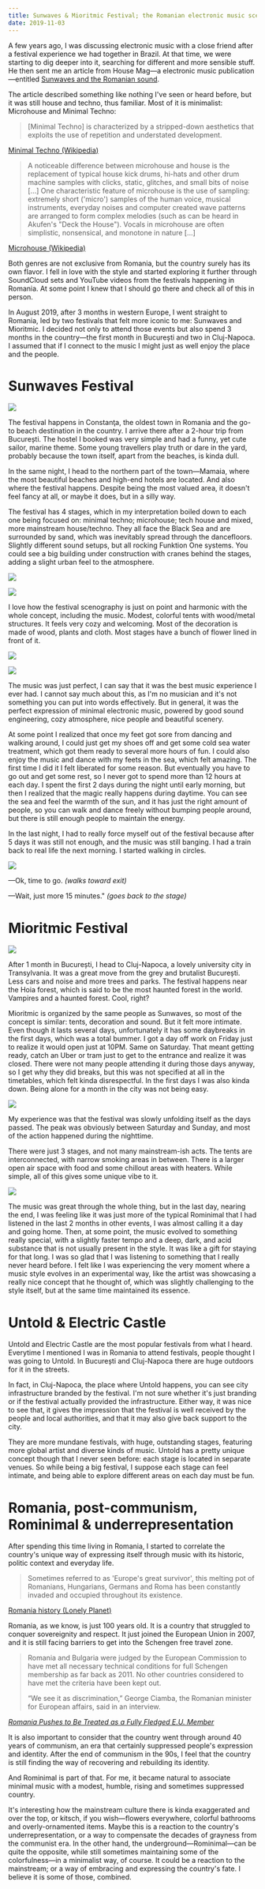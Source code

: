 ```yaml
---
title: Sunwaves & Mioritmic Festival; the Romanian electronic music scene and post-communism
date: 2019-11-03
---
```


A few years ago, I was discussing electronic music with a close friend after a festival experience we had together in Brazil. At that time, we were starting to dig deeper into it, searching for different and more sensible stuff. He then sent me an article from House Mag—a electronic music publication—entitled [Sunwaves and the Romanian sound](http://www.housemag.com.br/www/noticia/3936-review-sunwaves-e-o-som-da-romenia.html).

The article described something like nothing I've seen or heard before, but it was still house and techno, thus familiar. Most of it is minimalist: Microhouse and Minimal Techno:

> [Minimal Techno] is characterized by a stripped-down aesthetics that exploits the use of repetition and understated development.

[Minimal Techno (Wikipedia)](https://en.wikipedia.org/wiki/Minimal_techno)

> A noticeable difference between microhouse and house is the replacement of typical house kick drums, hi-hats and other drum machine samples with clicks, static, glitches, and small bits of noise [...] One characteristic feature of microhouse is the use of sampling: extremely short ('micro') samples of the human voice, musical instruments, everyday noises and computer created wave patterns are arranged to form complex melodies (such as can be heard in Akufen's "Deck the House"). Vocals in microhouse are often simplistic, nonsensical, and monotone in nature [...]

[Microhouse (Wikipedia)](https://en.wikipedia.org/wiki/Microhouse)

Both genres are not exclusive from Romania, but the country surely has its own flavor. I fell in love with the style and started exploring it further through SoundCloud sets and YouTube videos from the festivals happening in Romania. At some point I knew that I should go there and check all of this in person.

In August 2019, after 3 months in western Europe, I went straight to Romania, led by two festivals that felt more iconic to me: Sunwaves and Mioritmic. I decided not only to attend those events but also spend 3 months in the country—the first month in București and two in Cluj-Napoca. I assumed that if I connect to the music I might just as well enjoy the place and the people.

# Sunwaves Festival

![](./images/05.jpg)

The festival happens in Constanţa, the oldest town in Romania and the go-to beach destination in the country. I arrive there after a 2-hour trip from București. The hostel I booked was very simple and had a funny, yet cute sailor, marine theme. Some young travellers play truth or dare in the yard, probably because the town itself, apart from the beaches, is kinda dull.

In the same night, I head to the northern part of the town—Mamaia, where the most beautiful beaches and high-end hotels are located. And also where the festival happens. Despite being the most valued area, it doesn't feel fancy at all, or maybe it does, but in a silly way.

The festival has 4 stages, which in my interpretation boiled down to each one being focused on: minimal techno; microhouse; tech house and mixed, more mainstream house/techno. They all face the Black Sea and are surrounded by sand, which was inevitably spread through the dancefloors. Slightly different sound setups, but all rocking Funktion One systems. You could see a big building under construction with cranes behind the stages, adding a slight urban feel to the atmosphere.

![](./images/01.jpg)

![](./images/02.jpg)

I love how the festival scenography is just on point and harmonic with the whole concept, including the music. Modest, colorful tents with wood/metal structures. It feels very cozy and welcoming. Most of the decoration is made of wood, plants and cloth. Most stages have a bunch of flower lined in front of it.

![](./images/03.jpg)

![](./images/04.jpg)

The music was just perfect, I can say that it was the best music experience I ever had. I cannot say much about this, as I'm no musician and it's not something you can put into words effectively. But in general, it was the perfect expression of minimal electronic music, powered by good sound engineering, cozy atmosphere, nice people and beautiful scenery.

At some point I realized that once my feet got sore from dancing and walking around, I could just get my shoes off and get some cold sea water treatment, which got them ready to several more hours of fun. I could also enjoy the music and dance with my feets in the sea, which felt amazing. The first time I did it I felt liberated for some reason. But eventually you have to go out and get some rest, so I never got to spend more than 12 hours at each day. I spent the first 2 days during the night until early morning, but then I realized that the magic really happens during daytime. You can see the sea and feel the warmth of the sun, and it has just the right amount of people, so you can walk and dance freely without bumping people around, but there is still enough people to maintain the energy.

In the last night, I had to really force myself out of the festival because after 5 days it was still not enough, and the music was still banging. I had a train back to real life the next morning. I started walking in circles.

![](./images/06.jpg)

—Ok, time to go. _(walks toward exit)_

—Wait, just more 15 minutes." _(goes back to the stage)_

# Mioritmic Festival

![](./images/08.jpg)

After 1 month in București, I head to Cluj-Napoca, a lovely university city in Transylvania. It was a great move from the grey and brutalist București. Less cars and noise and more trees and parks. The festival happens near the Hoia forest, which is said to be the most haunted forest in the world. Vampires and a haunted forest. Cool, right?

Mioritmic is organized by the same people as Sunwaves, so most of the concept is similar: tents, decoration and sound. But it felt more intimate. Even though it lasts several days, unfortunately it has some daybreaks in the first days, which was a total bummer. I got a day off work on Friday just to realize it would open just at 10PM. Same on Saturday. That meant getting ready, catch an Uber or tram just to get to the entrance and realize it was closed. There were not many people attending it during those days anyway, so I get why they did breaks, but this was not specified at all in the timetables, which felt kinda disrespectful. In the first days I was also kinda down. Being alone for a month in the city was not being easy.

![](./images/09.jpg)

My experience was that the festival was slowly unfolding itself as the days passed. The peak was obviously between Saturday and Sunday, and most of the action happened during the nighttime.

There were just 3 stages, and not many mainstream-ish acts. The tents are interconnected, with narrow smoking areas in between. There is a larger open air space with food and some chillout areas with heaters. While simple, all of this gives some unique vibe to it.

![](./images/07.jpg)

The music was great through the whole thing, but in the last day, nearing the end, I was feeling like it was just more of the typical Rominimal that I had listened in the last 2 months in other events, I was almost calling it a day and going home. Then, at some point, the music evolved to something really special, with a slightly faster tempo and a deep, dark, and acid substance that is not usually present in the style. It was like a gift for staying for that long. I was so glad that I was listening to something that I really never heard before. I felt like I was experiencing the very moment where a music style evolves in an experimental way, like the artist was showcasing a really nice concept that he thought of, which was slightly challenging to the style itself, but at the same time maintained its essence.

# Untold & Electric Castle

Untold and Electric Castle are the most popular festivals from what I heard. Everytime I mentioned I was in Romania to attend festivals, people thought I was going to Untold. In București and Cluj-Napoca there are huge outdoors for it in the streets.

In fact, in Cluj-Napoca, the place where Untold happens, you can see city infrastructure branded by the festival. I'm not sure whether it's just branding or if the festival actually provided the infrastructure. Either way, it was nice to see that, it gives the impression that the festival is well received by the people and local authorities, and that it may also give back support to the city.

They are more mundane festivals, with huge, outstanding stages, featuring more global artist and diverse kinds of music. Untold has a pretty unique concept though that I never seen before: each stage is located in separate venues. So while being a big festival, I suppose each stage can feel intimate, and being able to explore different areas on each day must be fun.

# Romania, post-communism, Rominimal & underrepresentation

After spending this time living in Romania, I started to correlate the country's unique way of expressing itself through music with its historic, politic context and everyday life.

> Sometimes referred to as 'Europe's great survivor', this melting pot of Romanians, Hungarians, Germans and Roma has been constantly invaded and occupied throughout its existence.

[Romania history (Lonely Planet)](https://www.lonelyplanet.com/romania/background/history/a/nar/2684279e-b5ef-4af2-8c5c-a60ac92c9d6c/360382)

Romania, as we know, is just 100 years old. It is a country that struggled to conquer sovereignity and respect. It just joined the European Union in 2007, and it is still facing barriers to get into the Schengen free travel zone.

> Romania and Bulgaria were judged by the European Commission to have met all necessary technical conditions for full Schengen membership as far back as 2011. No other countries considered to have met the criteria have been kept out.
>
> “We see it as discrimination,” George Ciamba, the Romanian minister for European affairs, said in an interview.

[_Romania Pushes to Be Treated as a Fully Fledged E.U. Member_](https://www.nytimes.com/2019/09/21/world/europe/romania-eu-schengen-zone.html)

It is also important to consider that the country went through around 40 years of communism, an era that certainly suppressed people's expression and identity. After the end of communism in the 90s, I feel that the country is still finding the way of recovering and rebuilding its identity.

And Rominimal is part of that. For me, it became natural to associate minimal music with a modest, humble, rising and sometimes suppressed country.

It's interesting how the mainstream culture there is kinda exaggerated and over the top, or kitsch, if you wish—flowers everywhere, colorful bathrooms and overly-ornamented items. Maybe this is a reaction to the country's underrepresentation, or a way to compensate the decades of grayness from the communist era. In the other hand, the underground—Rominimal—can be quite the opposite, while still sometimes maintaining some of the colorfulness—in a minimalist way, of course. It could be a reaction to the mainstream; or a way of embracing and expressing the country's fate. I believe it is some of those, combined.
